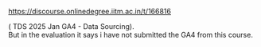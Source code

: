 https://discourse.onlinedegree.iitm.ac.in/t/166816

( TDS 2025 Jan GA4 - Data Sourcing).<br/>
But in the evaluation it says i have not submitted the GA4 from this course.